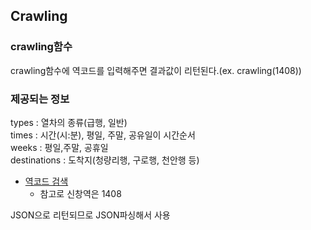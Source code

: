 ## Crawling


### crawling함수
crawling함수에 역코드를 입력해주면 결과값이 리턴된다.(ex. crawling(1408))

### 제공되는 정보
types : 열차의 종류(급행, 일반)  
times : 시간(시:분), 평일, 주말, 공유일이 시간순서  
weeks : 평일,주말, 공휴일  
destinations : 도착지(청량리행, 구로행, 천안행 등)  

- [역코드 검색](https://observablehq.com/@taekie/seoul_subway_station_coordinate)
	- 참고로 신창역은 1408

JSON으로 리턴되므로 JSON파싱해서 사용

